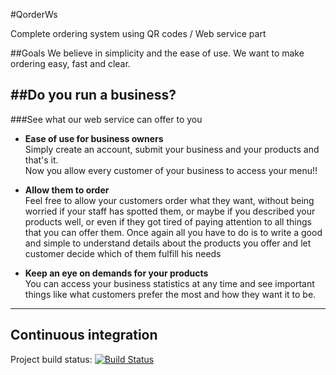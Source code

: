 #QorderWs

Complete ordering system using QR codes / Web service part

##Goals
We believe in simplicity and the ease of use. We want to make ordering easy, fast and clear.

##Do you run a business?
------------------------
###See what our web service can offer to you

* **Ease of use for business owners**<br>
  Simply create an account, submit your business and your products and that's it.<br>
  Now you allow every customer of your business to access your menu!!
  
* **Allow them to order**<br>
  Feel free to allow your customers order what they want, without being worried if your staff has spotted them,
  or maybe if you described your products well, or even if they got tired of paying attention 
  to all things that you can offer them.
  Once again all you have to do is to write a good and simple to understand details about the products you offer 
  and let customer decide which of them fulfill his needs
  
* **Keep an eye on demands for your products**<br>
  You can access your business statistics at any time and see important things like 
  what customers prefer the most and how they want it to be.

-------------------------
## Continuous integration
Project build status: [![Build Status](https://api.travis-ci.org/repositories/Qorder/QorderWS.png?branch=dev)](https://travis-ci.org/Qorder/QorderWS)

